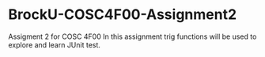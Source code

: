 # BrockU-COSC4F00-Assignment2
Assigment 2 for COSC 4F00
In this assignment trig functions will be used to explore and learn JUnit test.


